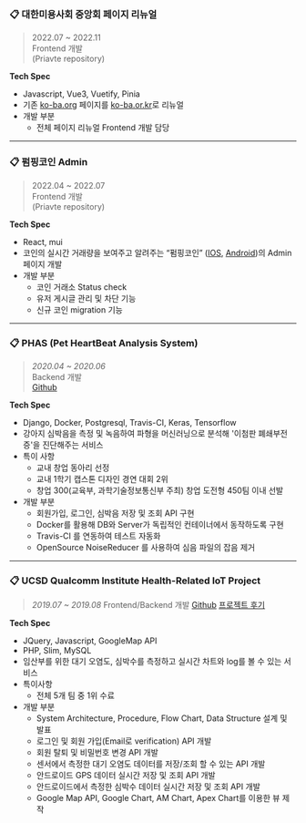 ### **📋 대한미용사회 중앙회 페이지 리뉴얼**

> 2022.07 ~ 2022.11  
> Frontend 개발  
> (Priavte repository)

**Tech Spec**

- Javascript, Vue3, Vuetify, Pinia
- 기존 [ko-ba.org](http://www.ko-ba.org/) 페이지를 [ko-ba.or.kr](https://www.ko-ba.or.kr/)로 리뉴얼
- 개발 부분
    - 전체 페이지 리뉴얼 Frontend 개발 담당

---

### **📋 펌핑코인 Admin**

> 2022.04 ~ 2022.07  
> Frontend 개발  
> (Priavte repository)

**Tech Spec**

- React, mui
- 코인의 실시간 거래량을 보여주고 알려주는 “펌핑코인” ([IOS](https://apps.apple.com/kr/app/%ED%8E%8C%ED%95%91%EC%BD%94%EC%9D%B8/id1600701460), [Android](https://play.google.com/store/apps/details?id=com.apprenew&hl=ko))의 Admin 페이지 개발
- 개발 부분
    - 코인 거래소 Status check
    - 유저 게시글 관리 및 차단 기능
    - 신규 코인 migration 기능

---

### **📋 PHAS (Pet HeartBeat Analysis System)**

> *2020.04 ~ 2020.06*  
> Backend 개발  
> [Github](https://github.com/2020-Hallym-Capstone-Design-Team-PHAS)

**Tech Spec**

- Django, Docker, Postgresql, Travis-CI, Keras, Tensorflow
- 강아지 심박음을 측정 및 녹음하여 파형을 머신러닝으로 분석해 '이첨판 폐쇄부전증'을 진단해주는 서비스
- 특이 사항
    - 교내 창업 동아리 선정
    - 교내 1학기 캡스톤 디자인 경연 대회 2위
    - 창업 300(교육부, 과학기술정보통신부 주최) 창업 도전형 450팀 이내 선발
- 개발 부분
    - 회원가입, 로그인, 심박음 저장 및 조회 API 구현
    - Docker를 활용해 DB와 Server가 독립적인 컨테이너에서 동작하도록 구현
    - Travis-CI 를 연동하여 테스트 자동화
    - OpenSource NoiseReducer 를 사용하여 심음 파일의 잡음 제거

---

### **📋 UCSD Qualcomm Institute Health-Related IoT Project**

> *2019.07 ~ 2019.08*
Frontend/Backend 개발
[Github](https://github.com/dding-g/Project_UCSD)
[프로젝트 후기](https://ddingg.tistory.com/entry/2019-QI-IoT-Summer-Project?category=902663)
> 

**Tech Spec**

- JQuery, Javascript, GoogleMap API
- PHP, Slim, MySQL
- 임산부를 위한 대기 오염도, 심박수를 측정하고 실시간 차트와 log를 볼 수 있는 서비스
- 특이사항
    - 전체 5개 팀 중 1위 수료
- 개발 부분
    - System Architecture, Procedure, Flow Chart, Data Structure 설계 및 발표
    - 로그인 및 회원 가입(Email로 verification) API 개발
    - 회원 탈퇴 및 비밀번호 변경 API 개발
    - 센서에서 측정한 대기 오염도 데이터를 저장/조회 할 수 있는 API 개발
    - 안드로이드 GPS 데이터 실시간 저장 및 조회 API 개발
    - 안드로이드에서 측정한 심박수 데이터 실시간 저장 및 조회 API 개발
    - Google Map API, Google Chart, AM Chart, Apex Chart를 이용한 뷰 제작